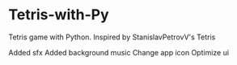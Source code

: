 # Tetris-with-Py
Tetris game with Python.
Inspired by StanislavPetrovV's Tetris 

Added sfx
Added background music
Change app icon
Optimize ui